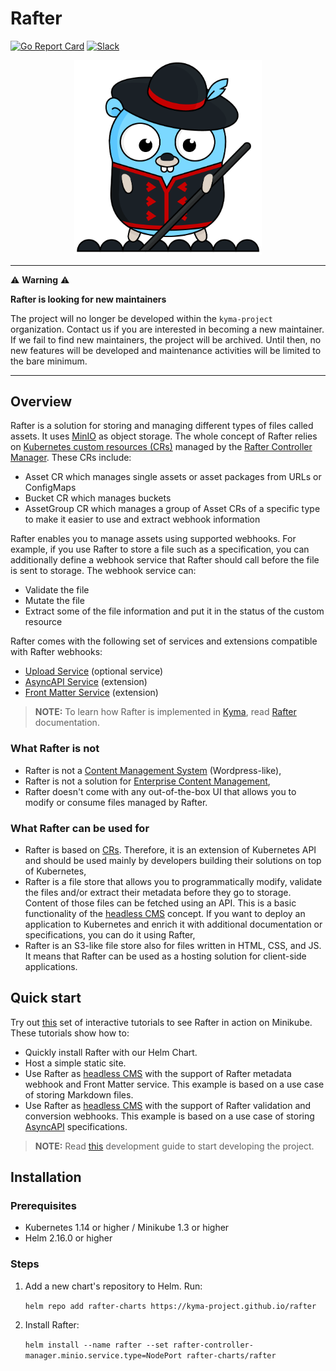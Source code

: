# Rafter

[![Go Report Card](https://goreportcard.com/badge/github.com/kyma-project/rafter)](https://goreportcard.com/report/github.com/kyma-project/rafter)
[![Slack](https://img.shields.io/badge/slack-%23rafter%20channel-yellow)](http://slack.kyma-project.io)

<p align="center">
  <img src="rafter.png" alt="rafter" width="300" />
</p>

---

:warning: **Warning** :warning:

**Rafter is looking for new maintainers**

The project will no longer be developed within the `kyma-project` organization.
Contact us if you are interested in becoming a new maintainer.
If we fail to find new maintainers, the project will be archived.
Until then, no new features will be developed and maintenance activities will be limited to the bare minimum.

---

## Overview

Rafter is a solution for storing and managing different types of files called assets. It uses [MinIO](https://min.io/) as object storage. The whole concept of Rafter relies on [Kubernetes custom resources (CRs)](https://kubernetes.io/docs/concepts/extend-kubernetes/api-extension/custom-resources/) managed by the [Rafter Controller Manager](./cmd/manager/README.md). These CRs include:

- Asset CR which manages single assets or asset packages from URLs or ConfigMaps
- Bucket CR which manages buckets
- AssetGroup CR which manages a group of Asset CRs of a specific type to make it easier to use and extract webhook information

Rafter enables you to manage assets using supported webhooks. For example, if you use Rafter to store a file such as a specification, you can additionally define a webhook service that Rafter should call before the file is sent to storage. The webhook service can:

- Validate the file
- Mutate the file
- Extract some of the file information and put it in the status of the custom resource

Rafter comes with the following set of services and extensions compatible with Rafter webhooks:

- [Upload Service](./cmd/uploader/README.md) (optional service)
- [AsyncAPI Service](./cmd/extension/asyncapi/README.md) (extension)
- [Front Matter Service](./cmd/extension/frontmatter/README.md) (extension)

> **NOTE:** To learn how Rafter is implemented in [Kyma](https://kyma-project.io), read [Rafter](https://kyma-project.io/docs/master/components/rafter) documentation.

### What Rafter is not

- Rafter is not a [Content Management System](https://en.wikipedia.org/wiki/Content_management_system) (Wordpress-like),
- Rafter is not a solution for [Enterprise Content Management](https://en.wikipedia.org/wiki/Enterprise_content_management),
- Rafter doesn't come with any out-of-the-box UI that allows you to modify or consume files managed by Rafter.

### What Rafter can be used for

- Rafter is based on [CRs](https://kubernetes.io/docs/concepts/extend-kubernetes/api-extension/custom-resources/). Therefore, it is an extension of Kubernetes API and should be used mainly by developers building their solutions on top of Kubernetes,
- Rafter is a file store that allows you to programmatically modify, validate the files and/or extract their metadata before they go to storage. Content of those files can be fetched using an API. This is a basic functionality of the [headless CMS](https://en.wikipedia.org/wiki/Headless_content_management_system) concept. If you want to deploy an application to Kubernetes and enrich it with additional documentation or specifications, you can do it using Rafter,
- Rafter is an S3-like file store also for files written in HTML, CSS, and JS. It means that Rafter can be used as a hosting solution for client-side applications.

## Quick start

Try out [this](https://katacoda.com/rafter/) set of interactive tutorials to see Rafter in action on Minikube. These tutorials show how to:

- Quickly install Rafter with our Helm Chart.
- Host a simple static site.
- Use Rafter as [headless CMS](https://en.wikipedia.org/wiki/Headless_content_management_system) with the support of Rafter metadata webhook and Front Matter service. This example is based on a use case of storing Markdown files.
- Use Rafter as [headless CMS](https://en.wikipedia.org/wiki/Headless_content_management_system) with the support of Rafter validation and conversion webhooks. This example is based on a use case of storing [AsyncAPI](https://asyncapi.org/) specifications.

> **NOTE:** Read [this](./docs/development-guide.md) development guide to start developing the project.

## Installation

### Prerequisites

- Kubernetes 1.14 or higher / Minikube 1.3 or higher
- Helm 2.16.0 or higher

### Steps

1. Add a new chart's repository to Helm. Run:

   `helm repo add rafter-charts https://kyma-project.github.io/rafter`

2. Install Rafter:

   `helm install --name rafter --set rafter-controller-manager.minio.service.type=NodePort rafter-charts/rafter`
